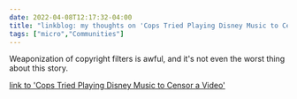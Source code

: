 ```yaml
---
date: 2022-04-08T12:17:32-04:00
title: "linkblog: my thoughts on 'Cops Tried Playing Disney Music to Censor a Video'"
tags: ["micro","Communities"]
---
```

Weaponization of copyright filters is awful, and it's not even the worst thing about this story.
 
[link to 'Cops Tried Playing Disney Music to Censor a Video'](https://www.vice.com/en/article/z3n75x/police-disney-music-censor-video)
